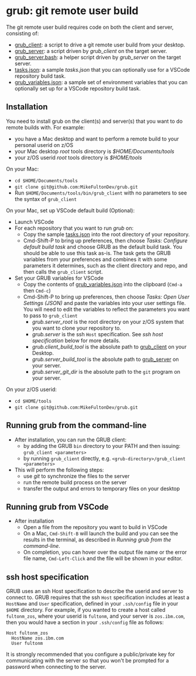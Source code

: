 # grub: git remote user build

The git remote user build requires code on both the client and server, consisting of:

- [grub_client](bin/grub_client): a script to drive a git remote user build from your desktop.
- [grub_server](bin/grub_server): a script driven by *grub_client* on the target server.
- [grub_server.bash](bin/grub_server.bash): a helper script driven by *grub_server* on the target server.
- [tasks.json](sample/tasks.json): a sample *tasks.json* that you can optionally use for a VSCode repository build task.
- [grub_variables.json](sample/grub_variables.json): a sample set of environment variables that you can optionally set up for a VSCode repository build task.

## Installation

You need to install grub on the client(s) and server(s) that you want to do remote builds with.
For example:

- you have a Mac desktop and want to perform a remote build to your personal userid on z/OS
- your Mac desktop *root* tools directory is *$HOME/Documents/tools*
- your z/OS userid *root* tools directory is *$HOME/tools*

On your Mac:

- `cd $HOME/Documents/tools`
- `git clone git@github.com:MikeFultonDev/grub.git`
- Run `$HOME/Documents/tools/bin/grub_client` with no parameters to see the syntax of `grub_client`

On your Mac, set up VSCode default build (Optional):

- Launch VSCode
- For each repository that you want to run *grub* on:
  - Copy the sample [tasks.json](sample/tasks.json) into the root directory of your repository.
  - Cmd-Shift-P to bring up preferences, then choose *Tasks: Configure default build task* and choose GRUB as the default build task. You should be able to use this task as-is.
  The task gets the GRUB variables from your preferences and combines it with some parameters it determines, such as the client directory and repo, and then calls the `grub_client` script.
- Set your GRUB variables for VSCode
  - Copy the contents of [grub_variables.json](sample/grub_variables.json) into the clipboard (`Cmd-a` then `Cmd-c`)
  - Cmd-Shift-P to bring up preferences, then choose *Tasks: Open User Settings (JSON)* and paste the variables into your user settings file. You will need to edit the variables to reflect the parameters you want to pass to `grub_client`
    - *grub.server_root* is the root directory on your z/OS system that you want to clone your repository to.
    - *grub.server* is the ssh `Host` specification. See *ssh host specification* below for more details.
    - *grub.client_build_tool* is the absolute path to [grub_client](bin/grub_client) on your Desktop.
    - *grub.server_build_tool* is the absolute path to [grub_server](bin/grub_server) on your server.
    - *grub.server_git_dir* is the absolute path to the `git` program on your server.

On your z/OS userid:

- `cd $HOME/tools`
- `git clone git@github.com:MikeFultonDev/grub.git`

## Running grub from the command-line

- After installation, you can run the GRUB client:
  - by adding the GRUB `bin` directory to your PATH and then issuing: `grub_client <parameters>`
  - by running `grub_client` directly, e.g. `<grub-directory>/grub_client <parameters>`
- This will perform the following steps:
  - use *git* to synchronize the files to the server
  - run the remote build process on the server
  - transfer the output and errors to temporary files on your desktop

## Running grub from VSCode

- After installation
  - Open a file from the repository you want to build in VSCode
  - On a Mac, `Cmd-Shift-B` will launch the build and you can see the results in the terminal, as described in *Running grub from the command-line*.
  - On completion, you can hover over the output file name or the error file name, `Cmd-Left-Click` and the file will be shown in your editor.

## ssh host specification

GRUB uses an ssh Host specification to describe the userid and server to connect to. GRUB requires that the ssh `Host` specification includes at least a `HostName` and `User` specification, defined in your `.ssh/config` file in your `$HOME` directory. For example, if you wanted to create a host called `fultonm_zos`, where your userid is `fultonm`, and your server is `zos.ibm.com`, then you would have a section in your `.ssh/config` file as follows:

```(config)
Host fultonm_zos
  HostName zos.ibm.com
  User fultonm
```

It is strongly recommended that you configure a public/private key for communicating with the
server so that you won't be prompted for a password when connecting to the server.
